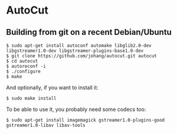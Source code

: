 # AutoCut

## Building from git on a recent Debian/Ubuntu

    $ sudo apt-get install autoconf automake libglib2.0-dev libgstreamer1.0-dev libgstreamer-plugins-base1.0-dev
    $ git clone https://github.com/johang/autocut.git autocut
    $ cd autocut
    $ autoreconf -i
    $ ./configure
    $ make

And optionally, if you want to install it:

    $ sudo make install

To be able to use it, you probably need some codecs too:

    $ sudo apt-get install imagemagick gstreamer1.0-plugins-good gstreamer1.0-libav libav-tools
